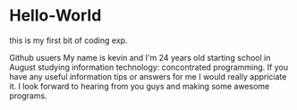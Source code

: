 # Hello-World
this is my first bit of coding exp.

Github usuers
My name is kevin and I'm 24 years old starting school in August studying information technology: concontrated programming. If you have any useful information tips or answers for me I would really appriciate it. I look forward to hearing from you guys and making some awesome programs. 
